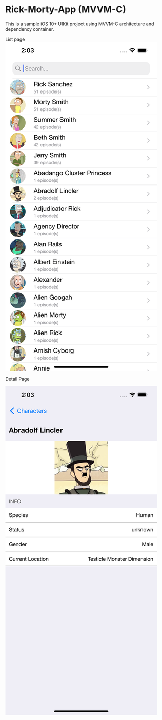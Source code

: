# Rick-Morty-App (MVVM-C)

This is a sample iOS 10+ UIKit project using MVVM-C architecture and dependency container.



List page
![Screenshot of the running app](app-screen-1.png)


Detail Page


![Screenshot of the running app](app-screen-2.png)

